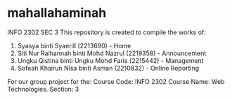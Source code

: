 # mahallahaminah
INFO 2302 SEC 3
This repository is created to compile the works of: 
1. Syasya binti Syaerill (2213690) - Home
2. Siti Nur Raihannah binti Mohd Nazrul (2219358) - Announcement
3. Ungku Qistina binti Ungku Mohd Faris (2215442) - Management
4. Sofeah Khairun Nisa binti Asman (2210832) - Online Reporting


For our group project for the:
Course Code: INFO 2302
Course Name: Web Technologies. 
Section: 3

